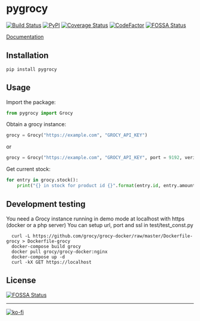 # pygrocy
[![Build Status](https://travis-ci.com/SebRut/pygrocy.svg?branch=master)](https://travis-ci.com/SebRut/pygrocy)
[![PyPI](https://img.shields.io/pypi/v/pygrocy.svg)](https://pypi.org/project/pygrocy/)
[![Coverage Status](https://coveralls.io/repos/github/SebRut/pygrocy/badge.svg?branch=master)](https://coveralls.io/github/SebRut/pygrocy?branch=master)
[![CodeFactor](https://www.codefactor.io/repository/github/sebrut/pygrocy/badge)](https://www.codefactor.io/repository/github/sebrut/pygrocy)
[![FOSSA Status](https://app.fossa.io/api/projects/git%2Bgithub.com%2FSebRut%2Fpygrocy.svg?type=shield)](https://app.fossa.io/projects/git%2Bgithub.com%2FSebRut%2Fpygrocy?ref=badge_shield)

[Documentation](https://sebrut.github.io/pygrocy/)

## Installation

`pip install pygrocy`

## Usage
Import the package: 
```python
from pygrocy import Grocy
```

Obtain a grocy instance:
```python
grocy = Grocy("https://example.com", "GROCY_API_KEY")
```
or
```python
grocy = Grocy("https://example.com", "GROCY_API_KEY", port = 9192, verify_ssl = True)
```

Get current stock:
```python
for entry in grocy.stock():
    print("{} in stock for product id {}".format(entry.id, entry.amount))
```

## Development testing
You need a Grocy instance running in demo mode at localhost with https (docker or a php server)
You can setup url, port and ssl in test/test_const.py

```
  curl -L https://github.com/grocy/grocy-docker/raw/master/Dockerfile-grocy > Dockerfile-grocy
  docker-compose build grocy
  docker pull grocy/grocy-docker:nginx
  docker-compose up -d
  curl -kX GET https://localhost
```

## License
[![FOSSA Status](https://app.fossa.io/api/projects/git%2Bgithub.com%2FSebRut%2Fpygrocy.svg?type=large)](https://app.fossa.io/projects/git%2Bgithub.com%2FSebRut%2Fpygrocy?ref=badge_large)

---

[![ko-fi](https://www.ko-fi.com/img/githubbutton_sm.svg)](https://ko-fi.com/X8X1LYUK)
